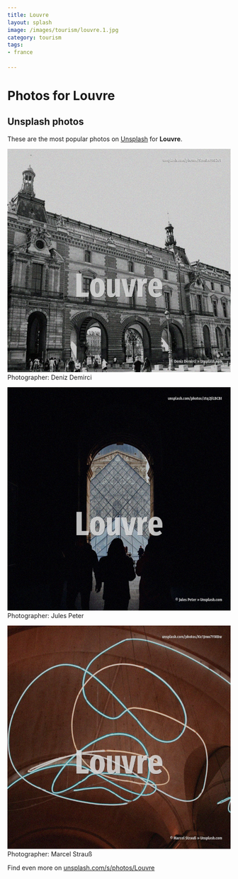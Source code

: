 ```yaml
---
title: Louvre
layout: splash
image: /images/tourism/louvre.1.jpg
category: tourism
tags:
- france

---
```

# Photos for Louvre
 
## Unsplash photos
These are the most popular photos on [Unsplash](https://unsplash.com) for **Louvre**.
 
![Louvre](/images/tourism/louvre.1.jpg)
Photographer:  Deniz Demirci
 
![Louvre](/images/tourism/louvre.2.jpg)
Photographer:  Jules Peter
 
![Louvre](/images/tourism/louvre.3.jpg)
Photographer:  Marcel Strauß
 
Find even more on [unsplash.com/s/photos/Louvre](https://unsplash.com/s/photos/Louvre)
 
